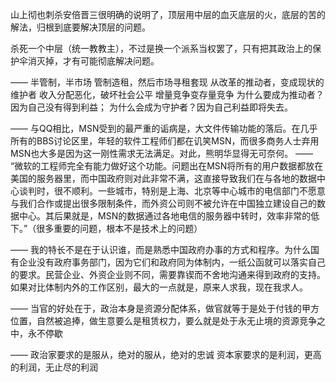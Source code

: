 山上彻也刺杀安倍晋三很明确的说明了，顶层用中层的血灭底层的火，底层的苦的解法，归根到底要解决顶层的问题。

杀死一个中层（统一教教主），不过是换一个派系当权罢了，只有把其政治上的保护伞消灭掉，才有可能彻底解决问题。

——
半管制，半市场
管制造租，然后市场寻租套现
从改革的推动者，变成现状的维护者
收入分配恶化，破坏社会公平
增量竞争变存量竞争
为什么要成为推动者？因为自己没有得到利益；
为什么会成为守护者？因为自己利益即将失去。

——
与QQ相比，MSN受到的最严重的诟病是，大文件传输功能的落后。在几乎所有的BBS讨论区里，年轻的软件工程师们都在讥笑MSN，而很多商务人士弃用MSN也大多是因为这一刚性需求无法满足。对此，熊明华显得无可奈何。
——
“微软的工程师完全有能力做好这个功能。问题出在MSN将所有的用户数据都放在美国的服务器里，而中国政府则对此非常不满，这直接导致我们在与各地的数据中心谈判时，很不顺利。一些城市，特别是上海、北京等中心城市的电信部门不愿意与我们合作或提出很多限制条件，而外资公司则不被允许在中国独立建设自己的数据中心。其后果就是，MSN的数据通过各地电信的服务器中转时，效率非常的低下。”（很多重要的问题，根本不是技术上的问题）

——
我的特长不是在于认识谁，而是熟悉中国政府办事的方式和程序。为什么国有企业没有政府事务部门，因为它们和政府同为体制内，一纸公函就可以落实自己的要求。民营企业、外资企业则不同，需要靠锲而不舍地沟通来得到政府的支持。如果对比体制内外的工作区别，最大的一点就是，原来人求我，现在我求人。

——
当官的好处在于，政治本身是资源分配体系，做官就等于是处于付钱的甲方位置，自然被追捧，做生意要么是租赁权力，要么就是处于永无止境的资源竞争之中，永不停歇

——
政治家要求的是服从，绝对的服从，绝对的忠诚
资本家要求的是利润，更高的利润，无止尽的利润

